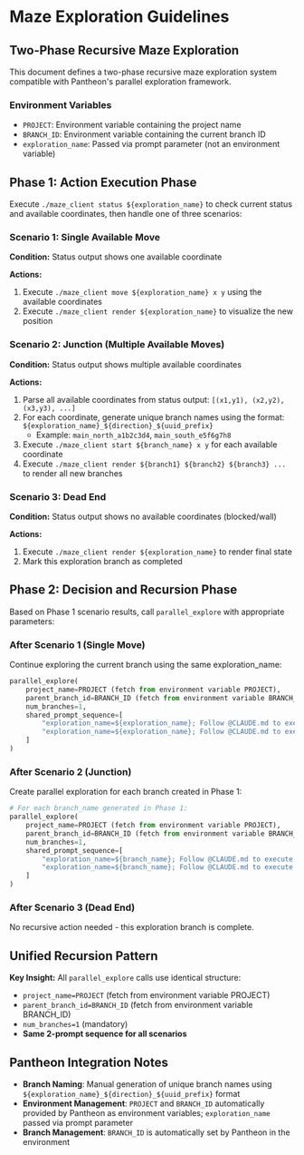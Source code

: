 # Maze Exploration Guidelines

## Two-Phase Recursive Maze Exploration

This document defines a two-phase recursive maze exploration system compatible with Pantheon's parallel exploration framework.

### Environment Variables
- `PROJECT`: Environment variable containing the project name
- `BRANCH_ID`: Environment variable containing the current branch ID
- `exploration_name`: Passed via prompt parameter (not an environment variable)

## Phase 1: Action Execution Phase

Execute `./maze_client status ${exploration_name}` to check current status and available coordinates, then handle one of three scenarios:

### Scenario 1: Single Available Move
**Condition:** Status output shows one available coordinate

**Actions:**
1. Execute `./maze_client move ${exploration_name} x y` using the available coordinates
2. Execute `./maze_client render ${exploration_name}` to visualize the new position

### Scenario 2: Junction (Multiple Available Moves)
**Condition:** Status output shows multiple available coordinates

**Actions:**
1. Parse all available coordinates from status output: `[(x1,y1), (x2,y2), (x3,y3), ...]`
2. For each coordinate, generate unique branch names using the format: `${exploration_name}_${direction}_${uuid_prefix}`
   - Example: `main_north_a1b2c3d4`, `main_south_e5f6g7h8`
3. Execute `./maze_client start ${branch_name} x y` for each available coordinate
4. Execute `./maze_client render ${branch1} ${branch2} ${branch3} ...` to render all new branches

### Scenario 3: Dead End
**Condition:** Status output shows no available coordinates (blocked/wall)

**Actions:**
1. Execute `./maze_client render ${exploration_name}` to render final state
2. Mark this exploration branch as completed

## Phase 2: Decision and Recursion Phase

Based on Phase 1 scenario results, call `parallel_explore` with appropriate parameters:

### After Scenario 1 (Single Move)
Continue exploring the current branch using the same exploration_name:
```python
parallel_explore(
    project_name=PROJECT (fetch from environment variable PROJECT),
    parent_branch_id=BRANCH_ID (fetch from environment variable BRANCH_ID),
    num_branches=1,
    shared_prompt_sequence=[
        "exploration_name=${exploration_name}; Follow @CLAUDE.md to execute phase 1, determine next scenario and execute corresponding actions",
        "exploration_name=${exploration_name}; Follow @CLAUDE.md to execute phase 2, spawn correct recursive branches"
    ]
)
```

### After Scenario 2 (Junction)  
Create parallel exploration for each branch created in Phase 1:
```python
# For each branch_name generated in Phase 1:
parallel_explore(
    project_name=PROJECT (fetch from environment variable PROJECT),
    parent_branch_id=BRANCH_ID (fetch from environment variable BRANCH_ID),
    num_branches=1,
    shared_prompt_sequence=[
        "exploration_name=${branch_name}; Follow @CLAUDE.md to execute phase 1, determine next scenario and execute corresponding actions",
        "exploration_name=${branch_name}; Follow @CLAUDE.md to execute phase 2, spawn correct recursive branches"
    ]
)
```

### After Scenario 3 (Dead End)
No recursive action needed - this exploration branch is complete.

## Unified Recursion Pattern

**Key Insight:** All `parallel_explore` calls use identical structure:
- `project_name=PROJECT` (fetch from environment variable PROJECT)
- `parent_branch_id=BRANCH_ID` (fetch from environment variable BRANCH_ID)
- `num_branches=1` (mandatory)
- **Same 2-prompt sequence for all scenarios**

## Pantheon Integration Notes
- **Branch Naming**: Manual generation of unique branch names using `${exploration_name}_${direction}_${uuid_prefix}` format
- **Environment Management**: `PROJECT` and `BRANCH_ID` automatically provided by Pantheon as environment variables; `exploration_name` passed via prompt parameter
- **Branch Management**: `BRANCH_ID` is automatically set by Pantheon in the environment
